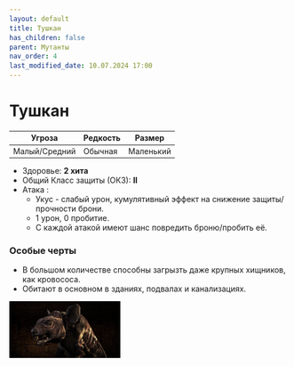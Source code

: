 ```yaml
---
layout: default
title: Тушкан
has_children: false
parent: Мутанты
nav_order: 4
last_modified_date: 10.07.2024 17:00
---
```

# Тушкан

| Угроза        | Редкость | Размер    |
|---------------|----------|-----------|
| Малый/Средний | Обычная  | Маленький |

- Здоровье: **2 хита**
- Общий Класс защиты (ОКЗ): **II**
- Атака :
  - Укус - слабый урон, кумулятивный эффект на снижение защиты/прочности брони. 
  - 1 урон, 0 пробитие.
  - С каждой атакой имеют шанс повредить броню/пробить её.

### Особые черты
- В большом количестве способны загрызть даже крупных хищников, как кровососа.
- Обитают в основном в зданиях, подвалах и канализациях.

<img src="https://github.com/ivatar39/stalker-ttrpg/blob/main/assets/images/monsters/rodent.webp?raw=true" alt="rodent" width="200"/>

